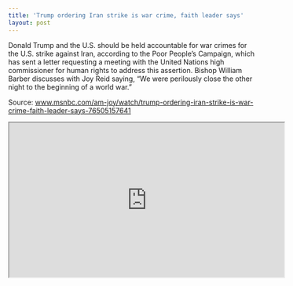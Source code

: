 ```yaml
---
title: 'Trump ordering Iran strike is war crime, faith leader says'
layout: post
---
```


Donald Trump and the U.S. should be held accountable for war crimes for the U.S. strike against Iran, according to the Poor People’s Campaign, which has sent a letter requesting a meeting with the United Nations high commissioner for human rights to address this assertion. Bishop William Barber discusses with Joy Reid saying, “We were perilously close the other night to the beginning of a world war.”

Source: www.msnbc.com/am-joy/watch/trump-ordering-iran-strike-is-war-crime-faith-leader-says-76505157641

<iframe allowfullscreen="" height="315" loading="lazy" src="https://www.msnbc.com/msnbc/embedded-video/mmvo76505157641" width="560"></iframe>